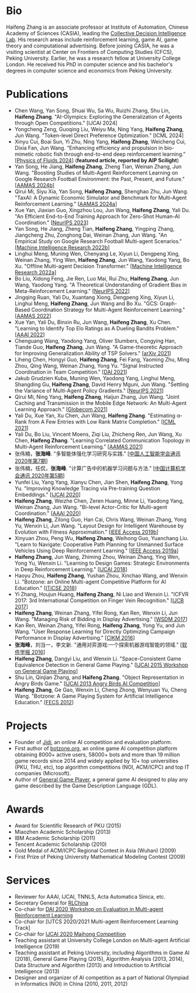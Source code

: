 # Bio

Haifeng Zhang is an associate professor at Institute of Automation, Chinese Academy of Sciences (CASIA), leading the [Collective Decision Intelligence Lab]. His research areas include reinforcement learning, game AI, game theory and computational advertising. Before joining CASIA, he was a visiting scientist at Center on Frontiers of Computing Studies (CFCS), Peking University. Earlier, he was a research fellow at University College London. He received his PhD in computer science and his bachelor's degrees in computer science and economics from Peking University.

# Publications

  - Chen Wang, Yan Song, Shuai Wu, Sa Wu, Ruizhi Zhang, Shu Lin, **Haifeng Zhang**. "AI-Olympics: Exploring the Generalization of Agents through Open Competitions." [IJCAI 2024]
  - Yongcheng Zeng, Guoqing Liu, Weiyu Ma, Ning Yang, **Haifeng Zhang**, Jun Wang. "Token-level Direct Preference Optimization." [ICML 2024]
  - Xinyu Cui, Boai Sun, Yi Zhu, Ning Yang, **Haifeng Zhang**, Weicheng Cui, Dixia Fan, Jun Wang. “Enhancing efficiency and propulsion in bio-mimetic robotic fish through end-to-end deep reinforcement learning.” [[Physics of Fluids 2024]] (**featured article, reported by AIP Scilight**)
  - Yan Song, He Jiang, **Haifeng Zhang**, Zheng Tian, Weinan Zhang, Jun Wang. "Boosting Studies of Multi-Agent Reinforcement Learning on Google Research Football Environment: the Past, Present, and Future." [[AAMAS 2024b]]
  - Qirui Mi, Siyu Xia, Yan Song, **Haifeng Zhang**, Shenghao Zhu, Jun Wang. "TaxAI: A Dynamic Economic Simulator and Benchmark for Multi-Agent Reinforcement Learning." [[AAMAS 2024a]]
  - Xue Yan, Jiaxian Guo, Xingzhou Lou, Jun Wang, **Haifeng Zhang**, Yali Du. "An Efficient End-to-End Training Approach for Zero-Shot Human-AI Coordination." [[NeurIPS 2023]]
  - Yan Song, He Jiang, Zheng Tian, **Haifeng Zhang**, Yingping Zhang, Jiangcheng Zhu, Zonghong Dai, Weinan Zhang, Jun Wang. "An Empirical Study on Google Research Football Multi-agent Scenarios." [[Machine Intelligence Research 2022b]]
  - Linghui Meng, Muning Wen, Chenyang Le, Xiyun Li, Dengpeng Xing, Weinan Zhang, Ying Wen, **Haifeng Zhang**, Jun Wang, Yaodong Yang, Bo Xu. "Offline Multi-agent Decision Transformer." [[Machine Intelligence Research 2022a]]
  - Bo Liu, Xidong Feng, Jie Ren, Luo Mai, Rui Zhu, **Haifeng Zhang**, Jun Wang, Yaodong Yang. "A Theoretical Understanding of Gradient Bias in Meta-Reinforcement Learning." [[NeurIPS 2022]]
  - Jingqing Ruan, Yali Du, Xuantang Xiong, Dengpeng Xing, Xiyun Li, Linghui Meng, **Haifeng Zhang**, Jun Wang and Bo Xu. "GCS: Graph-Based Coordination Strategy for Multi-Agent Reinforcement Learning." [[AAMAS 2022]]
  - Xue Yan, Yali Du, Binxin Ru, Jun Wang, **Haifeng Zhang**, Xu Chen. "Learning to Identify Top Elo Ratings as A Dueling Bandits Problem." [[AAAI 2022]]
  - Chenguang Wang, Yaodong Yang, Oliver Slumbers, Congying Han, Tiande Guo, **Haifeng Zhang**, Jun Wang. "A Game-theoretic Approach for Improving Generalization Ability of TSP Solvers." [[arXiv 2021]]
  - Liheng Chen, Hongyi Guo, **Haifeng Zhang**, Fei Fang, Yaoming Zhu, Ming Zhou, Qing Wang, Weinan Zhang, Yong Yu. "Signal Instructed Coordination in Team Competition." [[DAI 2021]]
  - Jakub Grudzien Kuba, Muning Wen, Yaodong Yang, Linghui Meng, Shangding Gu, **Haifeng Zhang**, David Henry Mguni, Jun Wang. "Settling the Variance of Multi-Agent Policy Gradients." [[NeurIPS 2021]]
  - Qirui Mi, Ning Yang, **Haifeng Zhang**, Haijun Zhang, Jun Wang. "Joint Caching and Transmission in the Mobile Edge Network: An Multi-Agent Learning Approach." [[Globecom 2021]]
  - Yali Du, Xue Yan, Xu Chen, Jun Wang, **Haifeng Zhang**. "Estimating α-Rank from A Few Entries with Low Rank Matrix Completion." [[ICML 2021]]
  - Yali Du, Bo Liu, Vincent Moens, Ziqi Liu, Zhicheng Ren, Jun Wang, Xu Chen, **Haifeng Zhang**. "Learning Correlated Communication Topology in Multi-Agent Reinforcement Learning." [[AAMAS 2021]]
  - 张伟楠，**张海峰**. "多智能体强化学习研究与实践." [[中国人工智能学会通讯 2020年第7期]]
  - 张伟楠，任侃，**张海峰**. "计算广告中的机器学习问题与方法." [[中国计算机学会通讯 2020年第5期]]
  - Yunfei Liu, Yang Yang, Xianyu Chen, Jian Shen, **Haifeng Zhang**, Yong Yu. "Improving Knowledge Tracing via Pre-training Question Embeddings." [[IJCAI 2020]]
  - **Haifeng Zhang**, Weizhe Chen, Zeren Huang, Minne Li, Yaodong Yang, Weinan Zhang, Jun Wang. "Bi-level Actor-Critic for Multi-agent Coordination." [[AAAI 2020]]
  - **Haifeng Zhang**, Zilong Guo, Han Cai, Chris Wang, Weinan Zhang, Yong Yu, Wenxin Li, Jun Wang. "Layout Design for Intelligent Warehouse by Evolution with Fitness Approximation." [[IEEE Access 2019b]]
  - Xinyuan Zhou, Peng Wu, **Haifeng Zhang**, Weihong Guo, Yuanchang Liu. "Learn to Navigate: Cooperative Path Planning for Unmanned Surface Vehicles Using Deep Reinforcement Learning." [[IEEE Access 2019a]]
  - **Haifeng Zhang**, Jun Wang, Zhiming Zhou, Weinan Zhang, Ying Wen, Yong Yu, Wenxin Li. "Learning to Design Games: Strategic Environments in Deep Reinforcement Learning." [[IJCAI 2018]]
  - Haoyu Zhou, **Haifeng Zhang**, Yushan Zhou, Xinchao Wang, and Wenxin Li. "Botzone: an Online Multi-agent Competitive Platform for AI Education." [[ITiCSE 2018]]
  - Yi Zhang, Houjun Huang, **Haifeng Zhang**, Ni Liao and Wenxin Li. "ICFVR 2017: 3rd International Competition on Finger Vein Recognition." [[IJCB 2017]]
  - **Haifeng Zhang**, Weinan Zhang, Yifei Rong, Kan Ren, Wenxin Li, Jun Wang. "Managing Risk of Bidding in Display Advertising." [[WSDM 2017]]
  - Kan Ren, Weinan Zhang, Yifei Rong, **Haifeng Zhang**, Yong Yu, and Jun Wang. "User Response Learning for Directly Optimizing Campaign Performance in Display Advertising." [[CIKM 2016]]
  - **张海峰**，刘当一，李文新. "通用对弈游戏:一个探索机器游戏智能的领域." [[软件学报 2016]]
  - **Haifeng Zhang**, Dangyi Liu, and Wenxin Li. "Space-Consistent Game Equivalence Detection in General Game Playing." [[IJCAI 2015 Workshop on General Game Playing]]
  - Shu Lin, Qinjian Zhang, and **Haifeng Zhang**. "Object Representation in Angry Birds Game." [[IJCAI 2013 Angry Birds AI Competition]] 
  - **Haifeng Zhang**, Ge Gao, Wenxin Li, Cheng Zhong, Wenyuan Yu, Cheng Wang. "Botzone: A Game Playing System for Artificial Intelligence Education." [[FECS 2012]]

# Projects
  - Founder of [Jidi], an online AI competition and evaluation platform. 
  - First author of [botzone.org], an online game AI competition platform obtaining 8000+ active users, 58000+ bots and more than 19 million game records since 2014 and widely applied by 10+ top universities (PKU, THU, etc), top algorithm competitions (NOI, ACM/ICPC) and top IT companies (Microsoft).
  - Author of [General Game Player], a general game AI designed to play any game described by the Game Description Language (GDL). 

# Awards
  - Award for Scientific Research of PKU (2015)
  - Miaozhen Academic Scholarship (2013)
  - IBM Academic Scholarship (2011)
  - Tencent Academic Scholarship (2010)
  - Gold Medal of ACM/ICPC Regional Contest in Asia (Wuhan) (2009)
  - First Prize of Peking University Mathematical Modeling Contest (2009)

# Services
  - Reviewer for AAAI, IJCAI, TNNLS, Acta Automatica Sinica, etc.
  - Secretary General for [RLChina]
  - Co-chair for [DAI 2020 Workshop on Evaluation in Multi-agent Reinforcement Learning]
  - Co-chair for [IJTCS 2020/2021 Multi-agent Reinforcement Learning Track]
  - Co-chair for [IJCAI 2020 Majhong Competition]
  - Teaching assistant at University College London on Multi-agent Artificial Intelligence (2019)
  - Teaching assistant at Peking University, including Algorithms in Game AI (2018), General Game Playing (2015), Algorithm Analysis (2013, 2014), Data Structure and Algorithm (2013) and Introduction to Artificial Intelligence (2013)
  - Designer and organizer of AI competition as a part of National Olympiad in Informatics (NOI) in China (2010, 2011, 2012)

   [Physics of Fluids 2024]: https://pubs.aip.org/aip/pof/article-abstract/36/3/031910/3278049/Enhancing-efficiency-and-propulsion-in-bio-mimetic?redirectedFrom=fulltext
   [AAMAS 2024b]: https://arxiv.org/abs/2309.12951
   [AAMAS 2024a]: https://arxiv.org/abs/2309.16307
   [NeurIPS 2023]: https://openreview.net/pdf?id=6ePsuwXUwf
   [Machine Intelligence Research 2022b]: https://arxiv.org/ftp/arxiv/papers/2305/2305.09458.pdf
   [Machine Intelligence Research 2022a]: https://arxiv.org/abs/2112.02845.pdf
   [NeurIPS 2022]: https://arxiv.org/abs/2112.15400
   [AAMAS 2022]: https://arxiv.org/pdf/2201.06257.pdf
   [AAAI 2022]: https://ojs.aaai.org/index.php/AAAI/article/view/20860
   [arXiv 2021]: https://arxiv.org/pdf/2110.15105.pdf
   [DAI 2021]: https://arxiv.org/pdf/1909.04224.pdf
   [NeurIPS 2021]: https://arxiv.org/pdf/2108.08612.pdf
   [Globecom 2021]: https://ieeexplore.ieee.org/document/9685590
   [ICML 2021]: http://proceedings.mlr.press/v139/du21e/du21e.pdf
   [AAMAS 2021]: http://www.ifaamas.org/Proceedings/aamas2021/pdfs/p456.pdf
   [中国人工智能学会通讯 2020年第7期]: http://www.caai.cn/index.php?s=/home/article/qikandetail/year/2020/month/07.html
   [中国计算机学会通讯 2020年第5期]: https://dl.ccf.org.cn/institude/institudeDetail?id=4926584240883712
   [IJCAI 2020]: https://www.ijcai.org/Proceedings/2020/0219.pdf
   [AAAI 2020]: https://ojs.aaai.org/index.php/AAAI/article/view/6226
   [IEEE Access 2019b]: https://ieeexplore.ieee.org/stamp/stamp.jsp?tp=&arnumber=8901128
   [IEEE Access 2019a]: https://ieeexplore.ieee.org/stamp/stamp.jsp?tp=&arnumber=8897592
   [IJCAI 2018]: https://arxiv.org/abs/1707.01310
   [ITiCSE 2018]: https://dl.acm.org/citation.cfm?id=3197099
   [IJCB 2017]: https://arxiv.org/abs/1801.01262
   [WSDM 2017]: https://arxiv.org/abs/1701.02433
   [CIKM 2016]: http://discovery.ucl.ac.uk/1524035/1/wang_p679-ren.pdf
   [软件学报 2016]: http://www.jos.org.cn/jos/ch/reader/view_abstract.aspx?flag=1&file_no=4928&journal_id=jos
   [IJCAI 2015 Workshop on General Game Playing]: http://giga15.ru.is/giga15-paper6.pdf
   [IJCAI 2013 Angry Birds AI Competition]: https://203.124.117.106/2013-Papers/Symposium/julyplayer.pdf
   [FECS 2012]: https://pdfs.semanticscholar.org/f095/78dc3eb459b8e0bba1288dc81ed65830ca63.pdf
   [Jidi]: http://www.jidiai.cn
   [botzone.org]: http://www.botzone.org
   [General Game Player]: https://github.com/pkuzhf/ggpplayer
   [RLChina]: http://rlchina.org
   [IJTCS 2020 Multi-agent Reinforcement Learning Track]: https://econcs.pku.edu.cn/ijtcs2020/IJTCS2020.html
   [IJCAI 2020 Majhong Competition]: https://botzone.org.cn/static/gamecontest2020a.html
   [DAI 2020 Workshop on Evaluation in Multi-agent Reinforcement Learning]: https://marl-evaluation.github.io/
   [Collective Decision Intelligence Lab]: http://marl.ia.ac.cn